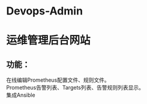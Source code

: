 # Devops-Admin
# 运维管理后台网站  
## 功能：  
在线编辑Prometheus配置文件、规则文件。  
Prometheus告警列表、Targets列表、告警规则列表显示。  
集成Ansible  
